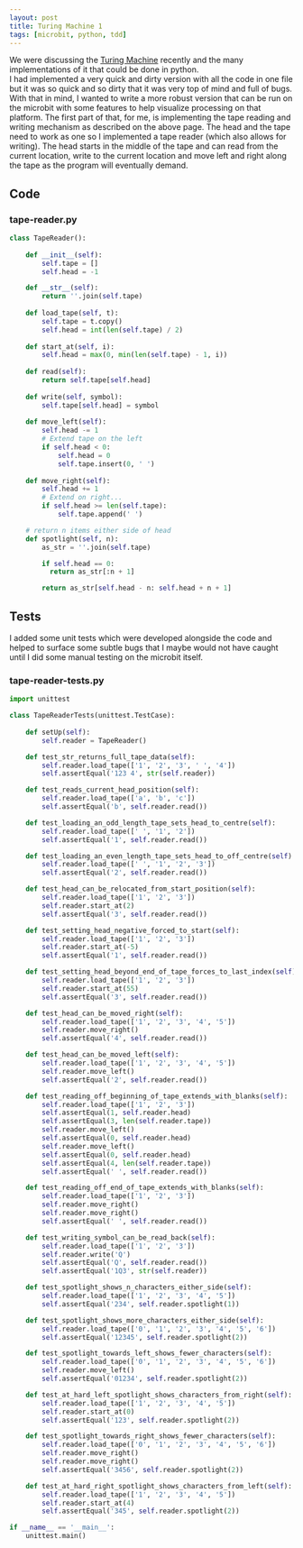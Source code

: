 ```yaml
---
layout: post
title: Turing Machine 1
tags: [microbit, python, tdd]
---
```


We were discussing the [Turing Machine](https://en.wikipedia.org/wiki/Turing_machine) recently and the many implementations of it that could be done in python.  
I had implemented a very quick and dirty version with all the code in one file but it was so quick and so dirty that it was very top of mind and full of bugs. 
With that in mind, I wanted to write a more robust version that can be run on the microbit with some features to help visualize processing on that platform. 
The first part of that, for me, is implementing the tape reading and writing mechanism as described on the above page. The head and the tape need to work as one 
so I implemented a tape reader (which also allows for writing). The head starts in the middle of the tape and can read from the current location, write to 
the current location and move left and right along the tape as the program will eventually demand. 

## Code

### tape-reader.py

```python
class TapeReader():
    
    def __init__(self):
        self.tape = []
        self.head = -1

    def __str__(self):
        return ''.join(self.tape)
            
    def load_tape(self, t):
        self.tape = t.copy()
        self.head = int(len(self.tape) / 2)
        
    def start_at(self, i):
        self.head = max(0, min(len(self.tape) - 1, i))
        
    def read(self):
        return self.tape[self.head]
        
    def write(self, symbol):
        self.tape[self.head] = symbol
        
    def move_left(self):
        self.head -= 1
        # Extend tape on the left
        if self.head < 0:
            self.head = 0
            self.tape.insert(0, ' ')  
            
    def move_right(self):
        self.head += 1
        # Extend on right...
        if self.head >= len(self.tape):
            self.tape.append(' ') 

    # return n items either side of head
    def spotlight(self, n):
        as_str = ''.join(self.tape)

        if self.head == 0:
          return as_str[:n + 1]

        return as_str[self.head - n: self.head + n + 1]

```

## Tests 

I added some unit tests which were developed alongside the code and helped to surface some subtle bugs that I maybe would not 
have caught until I did some manual testing on the microbit itself.

### tape-reader-tests.py 

```python
import unittest

class TapeReaderTests(unittest.TestCase):
    
    def setUp(self):
        self.reader = TapeReader()

    def test_str_returns_full_tape_data(self):
        self.reader.load_tape(['1', '2', '3', ' ', '4'])
        self.assertEqual('123 4', str(self.reader))

    def test_reads_current_head_position(self):
        self.reader.load_tape(['a', 'b', 'c'])
        self.assertEqual('b', self.reader.read())

    def test_loading_an_odd_length_tape_sets_head_to_centre(self):
        self.reader.load_tape([' ', '1', '2'])
        self.assertEqual('1', self.reader.read())

    def test_loading_an_even_length_tape_sets_head_to_off_centre(self):
        self.reader.load_tape([' ', '1', '2', '3'])
        self.assertEqual('2', self.reader.read())

    def test_head_can_be_relocated_from_start_position(self):
        self.reader.load_tape(['1', '2', '3'])
        self.reader.start_at(2)
        self.assertEqual('3', self.reader.read())

    def test_setting_head_negative_forced_to_start(self):
        self.reader.load_tape(['1', '2', '3'])
        self.reader.start_at(-5)
        self.assertEqual('1', self.reader.read())

    def test_setting_head_beyond_end_of_tape_forces_to_last_index(self):
        self.reader.load_tape(['1', '2', '3'])
        self.reader.start_at(55)
        self.assertEqual('3', self.reader.read())

    def test_head_can_be_moved_right(self):
        self.reader.load_tape(['1', '2', '3', '4', '5'])
        self.reader.move_right()
        self.assertEqual('4', self.reader.read())

    def test_head_can_be_moved_left(self):
        self.reader.load_tape(['1', '2', '3', '4', '5'])
        self.reader.move_left()
        self.assertEqual('2', self.reader.read())

    def test_reading_off_beginning_of_tape_extends_with_blanks(self):
        self.reader.load_tape(['1', '2', '3'])
        self.assertEqual(1, self.reader.head)
        self.assertEqual(3, len(self.reader.tape))
        self.reader.move_left()
        self.assertEqual(0, self.reader.head)
        self.reader.move_left()
        self.assertEqual(0, self.reader.head)
        self.assertEqual(4, len(self.reader.tape))
        self.assertEqual(' ', self.reader.read())

    def test_reading_off_end_of_tape_extends_with_blanks(self):
        self.reader.load_tape(['1', '2', '3'])
        self.reader.move_right()
        self.reader.move_right()
        self.assertEqual(' ', self.reader.read())

    def test_writing_symbol_can_be_read_back(self):
        self.reader.load_tape(['1', '2', '3'])
        self.reader.write('Q')
        self.assertEqual('Q', self.reader.read())
        self.assertEqual('1Q3', str(self.reader))

    def test_spotlight_shows_n_characters_either_side(self):
        self.reader.load_tape(['1', '2', '3', '4', '5'])
        self.assertEqual('234', self.reader.spotlight(1))

    def test_spotlight_shows_more_characters_either_side(self):
        self.reader.load_tape(['0', '1', '2', '3', '4', '5', '6'])
        self.assertEqual('12345', self.reader.spotlight(2))

    def test_spotlight_towards_left_shows_fewer_characters(self):
        self.reader.load_tape(['0', '1', '2', '3', '4', '5', '6'])
        self.reader.move_left()
        self.assertEqual('01234', self.reader.spotlight(2))

    def test_at_hard_left_spotlight_shows_characters_from_right(self):
        self.reader.load_tape(['1', '2', '3', '4', '5'])
        self.reader.start_at(0)
        self.assertEqual('123', self.reader.spotlight(2))

    def test_spotlight_towards_right_shows_fewer_characters(self):
        self.reader.load_tape(['0', '1', '2', '3', '4', '5', '6'])
        self.reader.move_right()
        self.reader.move_right()
        self.assertEqual('3456', self.reader.spotlight(2))

    def test_at_hard_right_spotlight_shows_characters_from_left(self):
        self.reader.load_tape(['1', '2', '3', '4', '5'])
        self.reader.start_at(4)
        self.assertEqual('345', self.reader.spotlight(2))

if __name__ == '__main__':
    unittest.main()

```

